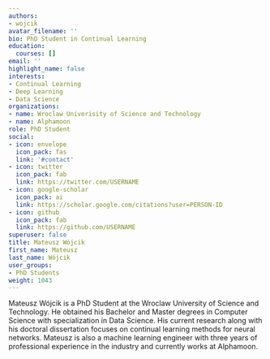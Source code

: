```yaml
---
authors:
- wojcik
avatar_filename: ''
bio: PhD Student in Continual Learning
education:
  courses: []
email: ''
highlight_name: false
interests:
- Continual Learning
- Deep Learning
- Data Science
organizations:
- name: Wroclaw Univerisity of Science and Technology
- name: Alphamoon
role: PhD Student
social:
- icon: envelope
  icon_pack: fas
  link: '#contact'
- icon: twitter
  icon_pack: fab
  link: https://twitter.com/USERNAME
- icon: google-scholar
  icon_pack: ai
  link: https://scholar.google.com/citations?user=PERSON-ID
- icon: github
  icon_pack: fab
  link: https://github.com/USERNAME
superuser: false
title: Mateusz Wójcik
first_name: Mateusz
last_name: Wójcik
user_groups:
- PhD Students
weight: 1043
---
```

Mateusz Wójcik is a PhD Student at the Wroclaw University of Science and Technology. He obtained his Bachelor and Master degrees in Computer Science with specialization in Data Science. His current research along with his doctoral dissertation focuses on continual learning methods for neural networks. Mateusz is also a machine learning engineer with three years of professional experience in the industry and currently works at Alphamoon.
